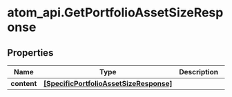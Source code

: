 # atom_api.GetPortfolioAssetSizeResponse

## Properties
Name | Type | Description | Notes
------------ | ------------- | ------------- | -------------
**content** | [**[SpecificPortfolioAssetSizeResponse]**](SpecificPortfolioAssetSizeResponse.md) |  | [optional] 


